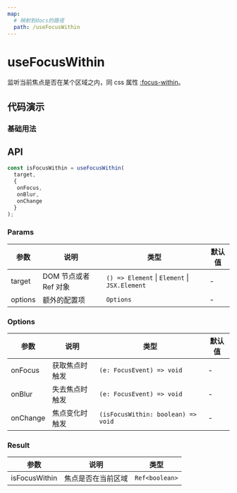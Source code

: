 ```yaml
---
map:
  # 映射到docs的路径
  path: /useFocusWithin
---
```


# useFocusWithin

监听当前焦点是否在某个区域之内，同 css 属性 [:focus-within](https://developer.mozilla.org/en-US/docs/Web/CSS/:focus-within)。

## 代码演示

### 基础用法

<demo src="./demo/demo.vue"
  language="vue"
  title="基本用法"
  desc="使用 ref 设置需要监听的区域。可以通过鼠标点击外部区域，或者使用键盘的 tab 等按键来切换焦点。">
</demo>


## API

```typescript
const isFocusWithin = useFocusWithin(
  target,
  {
   onFocus,
   onBlur,
   onChange
  }
);
```

### Params

| 参数    | 说明                  | 类型                                                        | 默认值 |
| ------- | --------------------- | ----------------------------------------------------------- | ------ |
| target  | DOM 节点或者 Ref 对象 | `() => Element` \| `Element` \| `JSX.Element` | -      |
| options | 额外的配置项          | `Options`                                                   | -      |

### Options

| 参数     | 说明           | 类型                               | 默认值 |
| -------- | -------------- | ---------------------------------- | ------ |
| onFocus  | 获取焦点时触发 | `(e: FocusEvent) => void`          | -      |
| onBlur   | 失去焦点时触发 | `(e: FocusEvent) => void`          | -      |
| onChange | 焦点变化时触发 | `(isFocusWithin: boolean) => void` | -      |

### Result

| 参数          | 说明               | 类型      |
| ------------- | ------------------ | --------- |
| isFocusWithin | 焦点是否在当前区域 | `Ref<boolean>` |
